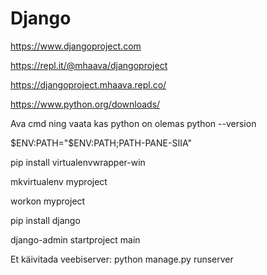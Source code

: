 # Django
https://www.djangoproject.com


https://repl.it/@mhaava/djangoproject

https://djangoproject.mhaava.repl.co/


https://www.python.org/downloads/

Ava cmd ning vaata kas python on olemas
python --version

$ENV:PATH="$ENV:PATH;PATH-PANE-SIIA"

pip install virtualenvwrapper-win

mkvirtualenv myproject

workon myproject

pip install django

django-admin startproject main

Et käivitada veebiserver:
python manage.py runserver
